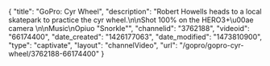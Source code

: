 {
    "title": "GoPro: Cyr Wheel",
    "description": "Robert Howells heads to a local skatepark to practice the cyr wheel.\n\nShot 100% on the HERO3+\u00ae camera \n\nMusic\nOpiuo \"Snorkle\"",
    "channelid": "3762188",
    "videoid": "66174400",
    "date_created": "1426177063",
    "date_modified": "1473810900",
    "type": "captivate",
    "layout": "channelVideo",
    "url": "\/gopro\/gopro-cyr-wheel\/3762188-66174400"
}